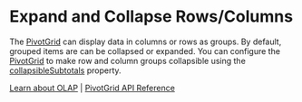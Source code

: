 Expand and Collapse Rows/Columns
===================

The [PivotGrid](https://www.grapecity.com/wijmo/api/classes/wijmo_olap.pivotgrid.html) can display data in columns or rows as groups. By default, grouped items are can be collapsed or expanded. You can configure the [PivotGrid](https://www.grapecity.com/wijmo/api/classes/wijmo_olap.pivotgrid.html) to make row and column groups collapsible using the [collapsibleSubtotals](https://www.grapecity.com/wijmo/api/classes/wijmo_olap.pivotgrid.html#collapsiblesubtotals) property.

[Learn about OLAP](https://www.grapecity.com/wijmo-olap) | [PivotGrid API Reference](https://www.grapecity.com/wijmo/api/classes/wijmo_olap.pivotgrid.html)